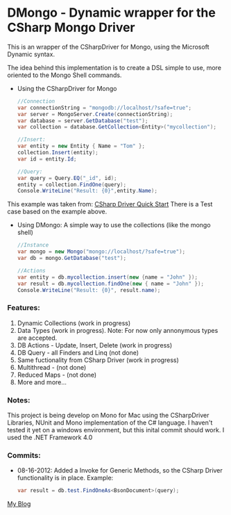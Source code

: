 # DMongo - Dynamic wrapper for the CSharp Mongo Driver

This is an wrapper of the CSharpDriver for Mongo, using the Microsoft Dynamic syntax.

The idea behind this implementation is to create a DSL simple to use, more oriented to the Mongo Shell commands.

* Using the CSharpDriver for Mongo

	```csharp
	//Connection
	var connectionString = "mongodb://localhost/?safe=true";
	var server = MongoServer.Create(connectionString);
    var database = server.GetDatabase("test");
    var collection = database.GetCollection<Entity>("mycollection");
    
    //Insert:
    var entity = new Entity { Name = "Tom" };
    collection.Insert(entity);
    var id = entity.Id;
    
    //Query:
    var query = Query.EQ("_id", id);
    entity = collection.FindOne(query);
    Console.WriteLine("Result: {0}",entity.Name);
    ```

This example was taken from: [CSharp Driver Quick Start](http://www.mongodb.org/display/DOCS/CSharp+Driver+Quickstart)
There is a Test case based on the example above. 

* Using DMongo: A simple way to use the collections (like the mongo shell)
		
	```csharp
	//Instance
	var mongo = new Mongo("mongo://localhost/?safe=true");
	var db = mongo.GetDatabase("test");	
	
	//Actions
	var entity = db.mycollection.insert(new {name = "John" });
	var result = db.mycollection.findOne(new { name = "John" });
	Console.WriteLine("Result: {0}", result.name);
	```

### Features:

1. Dynamic Collections (work in progress)
2. Data Types (work in progress). Note: For now only annonymous types are accepted.
3. DB Actions - Update, Insert, Delete (work in progress)
4. DB Query - all Finders and Linq (not done)
5. Same fuctionality from CSharp Driver (work in progress)
6. Multithread - (not done)
7. Reduced Maps - (not done)
7. More and more...

### Notes:

This project is being develop on Mono for Mac using the CSharpDriver Libraries, NUnit and Mono implementation of the C# language.
I haven't tested it yet on a windows environment, but this inital commit should work.
I used the .NET Framework 4.0

### Commits:

* 08-16-2012: Added a Invoke for Generic Methods, so the CSharp Driver functionality is in place. Example: 
	
	```csharp
	var result = db.test.FindOneAs<BsonDocument>(query);
	```

[My Blog](http://felipeg48.blogspot.com)

